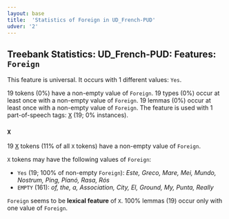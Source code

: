 ```yaml
---
layout: base
title:  'Statistics of Foreign in UD_French-PUD'
udver: '2'
---
```


## Treebank Statistics: UD_French-PUD: Features: `Foreign`

This feature is universal.
It occurs with 1 different values: `Yes`.

19 tokens (0%) have a non-empty value of `Foreign`.
19 types (0%) occur at least once with a non-empty value of `Foreign`.
19 lemmas (0%) occur at least once with a non-empty value of `Foreign`.
The feature is used with 1 part-of-speech tags: <tt><a href="fr_pud-pos-X.html">X</a></tt> (19; 0% instances).

### `X`

19 <tt><a href="fr_pud-pos-X.html">X</a></tt> tokens (11% of all `X` tokens) have a non-empty value of `Foreign`.

`X` tokens may have the following values of `Foreign`:

* `Yes` (19; 100% of non-empty `Foreign`): <em>Este, Greco, Mare, Mei, Mundo, Nostrum, Ping, Píanó, Rasa, Rós</em>
* `EMPTY` (161): <em>of, the, a, Association, City, El, Ground, My, Punta, Really</em>

`Foreign` seems to be **lexical feature** of `X`. 100% lemmas (19) occur only with one value of `Foreign`.

